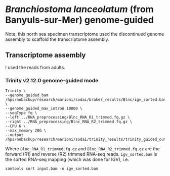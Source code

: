 # _Branchiostoma lanceolatum_ (from Banyuls-sur-Mer) genome-guided

Note: this north sea specimen transcriptome used the discontinued genome assembly to scaffold the transcriptome assembly.

## Transcriptome assembly

I used the reads from adults.

### Trinity v2.12.0 genome-guided mode

```
Trinity \
--genome_guided_bam /hps/nobackup/research/marioni/sodai/braker_results/Blnc/igv_sorted.bam \
--genome_guided_max_intron 10000 \
--seqType fq \
--left ../RNA_preprocessing/Blnc_RNA_R1_trimmed.fq.gz \
--right ../RNA_preprocessing/Blnc_RNA_R2_trimmed.fq.gz \
--CPU 6 \
--max_memory 20G \
--output /hps/nobackup/research/marioni/sodai/trinity_results/trinity_guided_out_dir
```

Where `Blnc_RNA_R1_trimmed.fq.gz` and `Blnc_RNA_R2_trimmed.fq.gz` are the forward (R1) and reverse (R2) trimmed RNA-seq reads. `igv_sorted.bam` is the sorted RNA-seq mapping (which was done for IGV), i.e.
```
samtools sort input.bam -o igv_sorted.bam
```
